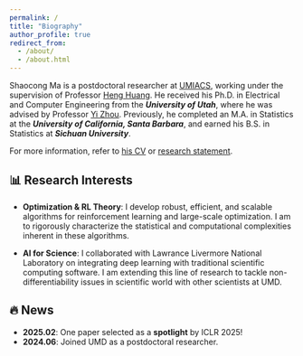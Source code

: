 ```yaml
---
permalink: / 
title: "Biography"
author_profile: true
redirect_from: 
  - /about/
  - /about.html
---
```


<style>
.highlight {
    background-color: #fff3cd;
    padding: 0 4px;
    border-radius: 3px;
}
.research-interest p {
    margin-left: 2em; 
    word-wrap: break-word;      /* Legacy property */
    overflow-wrap: break-word;  /* Modern property */
    max-width: 85%;           /* Ensures content doesn't overflow container */
    color: #444;
    font-size: 0.9em;
    text-align: left;
}
</style>

Shaocong Ma is a postdoctoral researcher at <a href="https://www.umiacs.umd.edu/"  class="bio">UMIACS</a>, working under the supervision of Professor <a href="https://www.cs.umd.edu/~heng/"  class="bio">Heng Huang</a>. He received his Ph.D. in Electrical and Computer Engineering from the ***University of Utah***, where he was advised by Professor <a href="https://sites.google.com/site/yizhouhomepage/"  class="bio">Yi Zhou</a>. Previously, he completed an M.A. in Statistics at the ***University of California, Santa Barbara***, and earned his B.S. in Statistics at ***Sichuan University***.  

For more information, refer to <a href="/cv/"  class="bio">his CV</a> or <a href="/files/Research_Summary.pdf"  class="bio">research statement</a>.

## 📊 Research Interests

- **Optimization & RL Theory**: I develop robust, efficient, and scalable algorithms for reinforcement learning and large-scale optimization. I am to rigorously characterize the statistical and computational complexities inherent in these algorithms.

- **AI for Science**: I collaborated with Lawrance Livermore National Laboratory on integrating deep learning with traditional scientific computing software. I am extending this line of research to tackle non-differentiability issues in scientific world with other scientists at UMD.

🔥 News
-----
  - **2025.02**: One paper selected as a <strong>spotlight</strong> by ICLR 2025! 
  - **2024.06**: Joined UMD as a postdoctoral researcher. 


 
